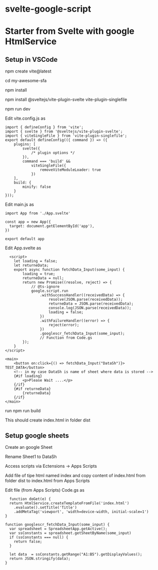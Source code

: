 # svelte-google-script
<h1>Starter from Svelte with google HtmlService</h1>
<h2>Setup in VSCode</h2>
<p>npm create vite@latest</p>
<p>cd my-awesome-sfa</p>
<p>npm install</p>
<p>npm install @sveltejs/vite-plugin-svelte  vite-plugin-singlefile</p>
<p>npm run dev</p>
<p>Edit vite.config.js as</p>

    import { defineConfig } from 'vite';
    import { svelte } from '@sveltejs/vite-plugin-svelte';
    import { viteSingleFile } from 'vite-plugin-singlefile';
    export default defineConfig(({ command }) => ({
    	plugins: [
    		svelte({
    			/* plugin options */
    		}),
    		command === 'build' &&
    			viteSingleFile({
    				removeViteModuleLoader: true
    			})
    	],
    	build: {
    		minify: false
    	}
    }));
 <p>Edit main.js as</p>

    import App from './App.svelte'
    
    const app = new App({
      target: document.getElementById('app'),
    })
    
    export default app

  <p>Edit App.svelte as</p>
  
      <script>
        let loading = false;
        let returneData;
        export async function fetchData_Input(some_input) {
            loading = true;
            returneData = null;
            return new Promise((resolve, reject) => {
                // @ts-ignore
                google.script.run
                    .withSuccessHandler((receivedData) => {
                        resolve(JSON.parse(receivedData));
                        returneData = JSON.parse(receivedData);
                        console.log(JSON.parse(receivedData));
                        loading = false;
                    })
                    .withFailureHandler((error) => {
                        reject(error);
                    })
                    .googlescr_fetchData_Input(some_input);
                    // Function from Code.gs 
            });
        }
    </script>

    <main>
        <button on:click={() => fetchData_Input("DataSh")}> TEST_DATA</button>
        <!-- in my case DataSh is name of sheet where data is stored -->
        {#if loading}
            <p>Please Wait ....</p>
        {/if}
        {#if returneData}
            {returneData}
        {/if}
    </main>

  <p>run  npm run build </p>
  <p>This should create index.html in folder dist  </p>
   
<h2>Setup google sheets</h2>
  <p>Create an google Sheet </p>
  <p>Rename Sheet1 to DataSh </p>
  <p>Access scripts via Ectensions -> Apps Scripts </p>
  <p>Add file of tipe html named index and copy content of  index.html from folder dist to index.html from Apps Scripts </p>
  <p>Edit file (from Apps Scripts) Code.gs as  </p>
  
      function doGet(e) {
      return HtmlService.createTemplateFromFile('index.html')
        .evaluate().setTitle('Title')
        .addMetaTag('viewport', 'width=device-width, initial-scale=1')
    }
    
    function googlescr_fetchData_Input(some_input) {
      var spreadsheet = SpreadsheetApp.getActive();
      var ssConstants = spreadsheet.getSheetByName(some_input)
      if (ssConstants === null) {
        return false;
      }
    
      let data  = ssConstants.getRange("A1:B5").getDisplayValues();
      return JSON.stringify(data);
    }
      

